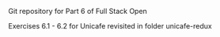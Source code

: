 Git repository for Part 6 of Full Stack Open

Exercises 6.1 - 6.2 for Unicafe revisited in folder unicafe-redux


